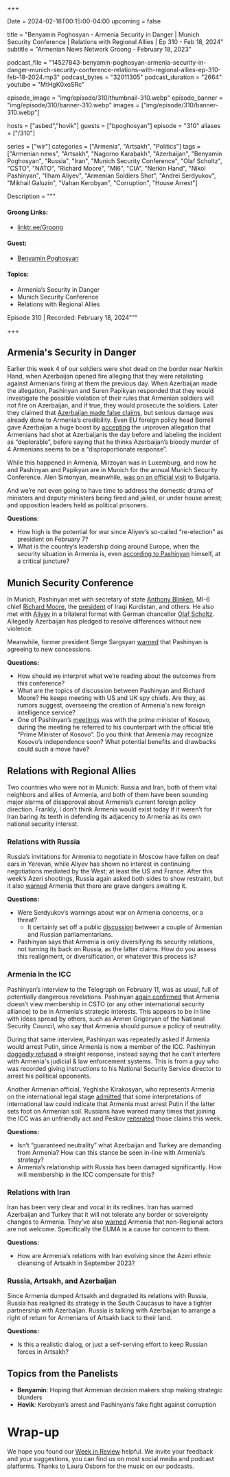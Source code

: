 +++

Date = 2024-02-18T00:15:00-04:00
upcoming = false

title = "Benyamin Poghosyan - Armenia Security in Danger | Munich Security Conference | Relations with Regional Allies | Ep 310 - Feb 18, 2024"
subtitle = "Armenian News Network Groong - February 18, 2023"

podcast_file = "14527843-benyamin-poghosyan-armenia-security-in-danger-munich-security-conference-relations-with-regional-allies-ep-310-feb-18-2024.mp3"
podcast_bytes = "32011305"
podcast_duration = "2664"
youtube = "MtHgK0xoSRc"

episode_image = "img/episode/310/thumbnail-310.webp"
episode_banner = "img/episode/310/banner-310.webp"
images = ["img/episode/310/banner-310.webp"]

hosts = ["asbed","hovik"]
guests = ["bpoghosyan"]
episode = "310"
aliases = ["/310"]

series = ["wir"]
categories = ["Armenia", "Artsakh", "Politics"]
tags = ["Armenian news", "Artsakh", "Nagorno Karabakh", "Azerbaijan", "Benyamin Poghosyan", "Russia", "Iran", "Munich Security Conference", "Olaf Scholtz", "CSTO", "NATO", "Richard Moore", "MI6", "CIA", "Nerkin Hand", "Nikol Pashinyan", "Ilham Aliyev", "Armenian Soldiers Shot", "Andrei Serdyukov", "Mikhail Galuzin", "Vahan Kerobyan", "Corruption", "House Arrest"]

Description = """

#### Groong Links:
* [linktr.ee/Groong](https://linktr.ee/groong)

#### Guest:
* [Benyamin Poghosyan](/guest/bpoghosyan)

#### Topics:
* Armenia’s Security in Danger
* Munich Security Conference
* Relations with Regional Allies

Episode 310 | Recorded: February 18, 2024"""

+++

## Armenia's Security in Danger

Earlier this week 4 of our soldiers were shot dead on the border near Nerkin Hand, when Azerbaijan opened fire alleging that they were retaliating against Armenians firing at them the previous day. When Azerbaijan made the allegation, Pashinyan and Suren Papikyan responded that they would investigate the possible violation of their rules that Armenian soldiers will not fire on Azerbaijan, and if true, they would prosecute the soldiers. Later they claimed that [Azerbaijan made false claims](https://armenpress.am/eng/news/1130462.html), but serious damage was already done to Armenia’s credibility. Even EU foreign policy head Borrell gave Azerbaijan a huge boost by [accepting](https://www.eeas.europa.eu/eeas/armenia-press-remarks-high-representative-josep-borrell-after-eu-armenia-partnership-council_en) the unproven allegation that Armenians had shot at Azerbaijanis the day before and labeling the incident as “deplorable”, before saying that he thinks Azerbaijan’s bloody murder of 4 Armenians seems to be a  “disproportionate response”.

While this happened in Armenia, Mirzoyan was in Luxemburg, and now he and Pashinyan and Papikyan are in Munich for the annual Munich Security Conference. Alen Simonyan, meanwhile, [was on an official visit](https://hetq.am/hy/article/164339) to Bulgaria.

And we’re not even going to have time to address the domestic drama of ministers and deputy ministers being fired and jailed, or under house arrest; and opposition leaders held as political prisoners.

**Questions**:
* How high is the potential for war since Aliyev’s so-called “re-election” as president on February 7?
* What is the country’s leadership doing around Europe, when the security situation in Armenia is, even [according to Pashinyan](https://www.azatutyun.am/a/32820940.html) himself, at a critical juncture?


## Munich Security Conference

In Munich, Pashinyan met with secretary of state [Anthony Blinken](https://armenpress.am/eng/news/1130560.html), MI-6 chief [Richard Moore](https://www.azatutyun.am/a/32823079.html), the [president](https://armenpress.am/eng/news/1130580.html) of Iraqi Kurdistan, and others. He also met with [Aliyev](https://www.azatutyun.am/a/32823790.html) in a trilateral format with German chancellor [Olaf Scholtz](https://www.rferl.org/a/armenia-azaerbaijan-pashinian-aliyev-meeting-scholz/32823878.html). Allegedly Azerbaijan has pledged to resolve differences without new violence.

Meanwhile, former president Serge Sargsyan [warned](https://www.azatutyun.am/a/32822868.html) that Pashinyan is agreeing to new concessions.

**Questions:**
* How should we interpret what we’re reading about the outcomes from this conference?
* What are the topics of discussion between Pashinyan and Richard Moore? He keeps meeting with US and UK spy chiefs. Are they, as rumors suggest, overseeing the creation of Armenia's new foreign intelligence service?
* One of Pashinyan’s [meetings](https://www.armenpress.am/eng/news/1130498/) was with the prime minister of Kosovo, during the meeting he referred to his counterpart with the official title “Prime Minister of Kosovo”. Do you think that Armenia may recognize Kosovo’s independence soon? What potential benefits and drawbacks could such a move have?


## Relations with Regional Allies

Two countries who were not in Munich: Russia and Iran, both of them vital neighbors and allies of Armenia, and both of them have been sounding major alarms of disapproval about Armenia’s current foreign policy direction. Frankly, I don’t think Armenia would exist today if it weren’t for Iran baring its teeth in defending its adjacency to Armenia as its own national security interest.


### Relations with Russia

Russia’s invitations for Armenia to negotiate in Moscow have fallen on deaf ears in Yerevan, while Aliyev has shown no interest in continuing negotiations mediated by the West; at least the US and France. After this week’s Azeri shootings, Russia again  asked both sides to show restraint, but it also [warned](https://armenpress.am/eng/news/1130269.html) Armenia that there are grave dangers awaiting it.

**Questions:**
* Were Serdyukov’s warnings about war on Armenia concerns, or a threat? 
    * It certainly set off a public [discussion](https://www.azatutyun.am/a/32822743.html) between a couple of Armenian and Russian parliamentarians.
* Pashinyan says that Armenia is only diversifying its security relations, not turning its back on Russia, as the latter claims. How do you assess this realignment, or diversification, or whatever this process is?


### Armenia in the ICC

Pashinyan’s interview to the Telegraph on February 11, was as usual, full of potentially dangerous revelations. Pashinyan [again confirmed](https://www.youtube.com/watch?v=uyIePWF5ics) that Armenia doesn’t view membership in CSTO (or any other international security alliance) to be in Armenia’s strategic interests. This appears to be in line with ideas spread by others, such as Armen Grigoryan of the National Security Council, who say that Armenia should pursue a policy of neutrality.

During that same interview, Pashinyan was repeatedly asked if Armenia would arrest Putin, since Armenia is now a member of the ICC. Pashinyan [doggedly refused](https://www.youtube.com/watch?v=jo6f2VNMscY) a straight response, instead saying that he can’t interfere with Armenia's judicial & law enforcement systems. This is from a guy who was recorded giving instructions to his National Security Service director to arrest his political opponents. 

Another Armenian official, Yeghishe Kirakosyan, who represents Armenia on the international legal stage [admitted](https://www.youtube.com/watch?v=xwTX22wR-_k) that some interpretations of international law could indicate that Armenia must arrest Putin if the latter sets foot on Armenian soil. Russians have warned many times that joining the ICC was an unfriendly act and Peskov [reiterated](https://www.1lurer.am/en/2024/02/12/Peskov-about-Putin-s-possible-visit-to-Yerevan/1076394) those claims this week.

**Questions:**
* Isn’t “guaranteed neutrality” what Azerbaijan and Turkey are demanding from Armenia? How can this stance be seen in-line with Armenia’s strategy?
* Armenia’s relationship with Russia has been damaged significantly. How will membership in the ICC compensate for this?


### Relations with Iran

Iran has been very clear and vocal in its redlines. Iran has warned Azerbaijan and Turkey that it will not tolerate any border or sovereignty changes to Armenia. They’ve also [warned](https://www.azatutyun.am/a/32821255.html) Armenia that non-Regional actors are not welcome. Specifically the EUMA is a cause for concern to them.

**Questions:**
* How are Armenia’s relations with Iran evolving since the Azeri ethnic cleansing of Artsakh in September 2023?


### Russia, Artsakh, and Azerbaijan

Since Armenia dumped Artsakh and degraded its relations with Russia, Russia has realigned its strategy in the South Caucasus to have a tighter partnership with Azerbaijan. Russia is talking with Azerbaijan to arrange a right of return for Armenians of Artsakh back to their land. 

**Questions:**
* Is this a realistic dialog, or just a self-serving effort to keep Russian forces in Artsakh?


## Topics from the Panelists
* **Benyamin**: Hoping that Armenian decision makers stop making strategic blunders
* **Hovik**: Kerobyan’s arrest and Pashinyan’s fake fight against corruption 


# Wrap-up

We hope you found our [Week in Review](/series/wir) helpful. We invite your feedback and your suggestions, you can find us on most social media and podcast platforms. Thanks to Laura Osborn for the music on our podcasts.
